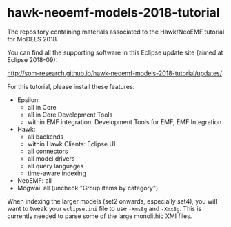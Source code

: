 # hawk-neoemf-models-2018-tutorial

The repository containing materials associated to the Hawk/NeoEMF tutorial for MoDELS 2018.

You can find all the supporting software in this Eclipse update site (aimed at Eclipse 2018-09):

http://som-research.github.io/hawk-neoemf-models-2018-tutorial/updates/

For this tutorial, please install these features:

* Epsilon:
    * all in Core
    * all in Core Development Tools
    * within EMF integration: Development Tools for EMF, EMF Integration
* Hawk:
    * all backends
    * within Hawk Clients: Eclipse UI
    * all connectors
    * all model drivers
    * all query languages
    * time-aware indexing
* NeoEMF: all
* Mogwai: all (uncheck "Group items by category")

When indexing the larger models (set2 onwards, especially set4), you will want to tweak your `eclipse.ini` file to use `-Xms8g` and `-Xmx8g`. This is currently needed to parse some of the large monolithic XMI files.
